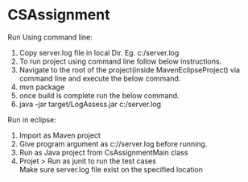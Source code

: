 # CSAssignment

Run Using command line:  <br />

1. Copy server.log file in local Dir. Eg. c:/server.log    <br />
2. To run project using command line follow below instructions.  <br />
3. Navigate to the root of the project(inside MavenEclipseProject) via command line and execute the below command.   <br />
4. mvn package  <br />
5. once build is complete run the below command.   <br />
6. java -jar target/LogAssess.jar c:/server.log  <br />


Run in eclipse:
1. Import as Maven project <br />
2. Give program argument as c://server.log before running. <br />
3. Run as Java project from CsAssignmentMain class <br />
4. Projet > Run as junit to run the test cases <br />
Make sure server.log file exist on the specified location
